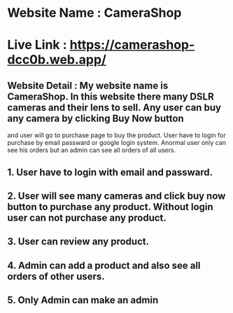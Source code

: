 # Website Name : CameraShop
# Live Link : https://camerashop-dcc0b.web.app/
## Website Detail : My website name is CameraShop. In this website there many DSLR cameras and their lens to sell. Any user can buy any camera by clicking Buy Now button 
and user will go to purchase page to buy the product. User have to login for purchase by email passward or google login system. Anormal user only can see his orders but an admin can
see all orders of all users.
## 1. User have to login with email and passward.
## 2. User will see many cameras and click buy now button to purchase any product. Without login user can not purchase any product.
## 3. User can review any product.
## 4. Admin can add a product and also see all orders of other users.
## 5. Only Admin can make an admin
